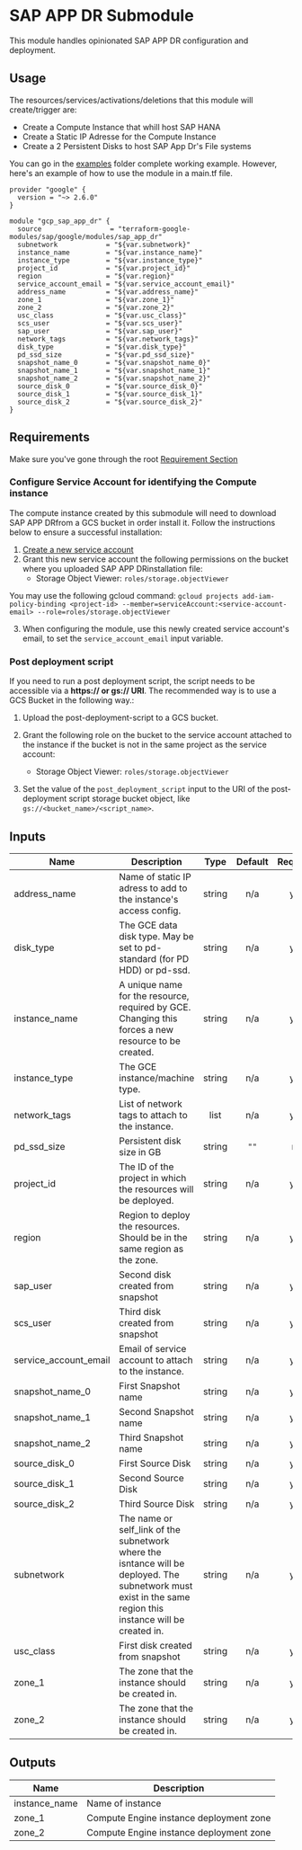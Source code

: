 
# SAP APP DR Submodule

This module handles opinionated SAP APP DR configuration and deployment.

## Usage

The resources/services/activations/deletions that this module will create/trigger are:

- Create a Compute Instance that whill host SAP HANA
- Create a Static IP Adresse for the Compute Instance
- Create a 2 Persistent Disks to host SAP App Dr's File systems

You can go in the [examples](../../examples) folder complete working example. However, here's an example of how to use the module in a main.tf file.

```hcl
provider "google" {
  version = "~> 2.6.0"
}

module "gcp_sap_app_dr" {
  source                 = "terraform-google-modules/sap/google/modules/sap_app_dr"
  subnetwork            = "${var.subnetwork}"
  instance_name         = "${var.instance_name}"
  instance_type         = "${var.instance_type}"
  project_id            = "${var.project_id}"
  region                = "${var.region}"
  service_account_email = "${var.service_account_email}"
  address_name          = "${var.address_name}"
  zone_1                = "${var.zone_1}"
  zone_2                = "${var.zone_2}"
  usc_class             = "${var.usc_class}"
  scs_user              = "${var.scs_user}"
  sap_user              = "${var.sap_user}"
  network_tags          = "${var.network_tags}"
  disk_type             = "${var.disk_type}"
  pd_ssd_size           = "${var.pd_ssd_size}"
  snapshot_name_0       = "${var.snapshot_name_0}"
  snapshot_name_1       = "${var.snapshot_name_1}"
  snapshot_name_2       = "${var.snapshot_name_2}"
  source_disk_0         = "${var.source_disk_0}"
  source_disk_1         = "${var.source_disk_1}"
  source_disk_2         = "${var.source_disk_2}"
}

```
## Requirements

Make sure you've gone through the root [Requirement Section](../../README.md#requirements)



### Configure Service Account for identifying the Compute instance
The compute instance created by this submodule will need to download SAP APP DRfrom a GCS bucket in order install it. Follow the instructions below to ensure a successful installation:

 1. [Create a new service account](https://cloud.google.com/iam/docs/creating-managing-service-accounts)
 2. Grant this new service account the following permissions on the bucket where you uploaded SAP APP DRinstallation file:
    - Storage Object Viewer: `roles/storage.objectViewer`

  You may use the following gcloud command:
  `gcloud projects add-iam-policy-binding <project-id> --member=serviceAccount:<service-account-email> --role=roles/storage.objectViewer`

3. When configuring the module, use this newly created service account's email, to set the `service_account_email` input variable.

### Post deployment script
If you need to run a post deployment script, the script needs to be accessible via a **https:// or gs:// URl**.
The recommended way is to use a GCS Bucket in the following way.:

1. Upload the post-deployment-script to a GCS bucket.
2. Grant the following role on the bucket to the service account attached to the instance if the bucket is not in the same project as the service account:
   - Storage Object Viewer: `roles/storage.objectViewer`

 3. Set the value of the `post_deployment_script` input to the URI of the post-deployment script storage bucket object, like `gs://<bucket_name>/<script_name>`.


[^]: (autogen_docs_start)

## Inputs

| Name | Description | Type | Default | Required |
|------|-------------|:----:|:-----:|:-----:|
| address\_name | Name of static IP adress to add to the instance's access config. | string | n/a | yes |
| disk\_type | The GCE data disk type. May be set to pd-standard (for PD HDD) or pd-ssd. | string | n/a | yes |
| instance\_name | A unique name for the resource, required by GCE. Changing this forces a new resource to be created. | string | n/a | yes |
| instance\_type | The GCE instance/machine type. | string | n/a | yes |
| network\_tags | List of network tags to attach to the instance. | list | n/a | yes |
| pd\_ssd\_size | Persistent disk size in GB | string | `""` | no |
| project\_id | The ID of the project in which the resources will be deployed. | string | n/a | yes |
| region | Region to deploy the resources. Should be in the same region as the zone. | string | n/a | yes |
| sap\_user | Second disk created from snapshot | string | n/a | yes |
| scs\_user | Third disk created from snapshot | string | n/a | yes |
| service\_account\_email | Email of service account to attach to the instance. | string | n/a | yes |
| snapshot\_name\_0 | First Snapshot name | string | n/a | yes |
| snapshot\_name\_1 | Second Snapshot name | string | n/a | yes |
| snapshot\_name\_2 | Third Snapshot name | string | n/a | yes |
| source\_disk\_0 | First Source Disk | string | n/a | yes |
| source\_disk\_1 | Second Source Disk | string | n/a | yes |
| source\_disk\_2 | Third Source Disk | string | n/a | yes |
| subnetwork | The name or self_link of the subnetwork where the isntance will be deployed. The subnetwork must exist in the same region this instance will be created in. | string | n/a | yes |
| usc\_class | First disk created from snapshot | string | n/a | yes |
| zone\_1 | The zone that the instance should be created in. | string | n/a | yes |
| zone\_2 | The zone that the instance should be created in. | string | n/a | yes |

## Outputs

| Name | Description |
|------|-------------|
| instance\_name | Name of instance |
| zone\_1 | Compute Engine instance deployment zone |
| zone\_2 | Compute Engine instance deployment zone |

[^]: (autogen_docs_end)
